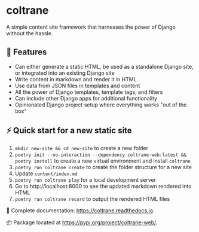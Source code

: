# coltrane

A simple content site framework that harnesses the power of Django without the hassle.

## 🎵 Features

- Can either generate a static HTML, be used as a standalone Django site, or integrated into an existing Django site
- Write content in markdown and render it in HTML
- Use data from JSON files in templates and content
- All the power of Django templates, template tags, and filters
- Can include other Django apps for additional functionality
- Opinionated Django project setup where everything works "out of the box"

## ⚡ Quick start for a new static site

1. `mkdir new-site && cd new-site` to create a new folder
1. `poetry init --no-interaction --dependency coltrane-web:latest && poetry install` to create a new virtual environment and install `coltrane`
1. `poetry run coltrane create` to create the folder structure for a new site
1. Update `content/index.md`
1. `poetry run coltrane play` for a local development server
1. Go to http://localhost:8000 to see the updated markdown rendered into HTML
1. `poetry run coltrane record` to output the rendered HTML files

📖 Complete documentation: https://coltrane.readthedocs.io.

📦 Package located at https://pypi.org/project/coltrane-web/.
